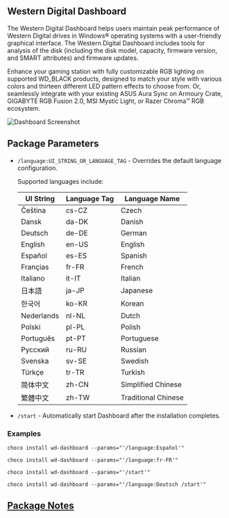 ## Western Digital Dashboard

The Western Digital Dashboard helps users maintain peak performance of Western Digital drives in Windows® operating systems with a user-friendly graphical interface. The Western Digital Dashboard includes tools for analysis of the disk (including the disk model, capacity, firmware version, and SMART attributes) and firmware updates.

Enhance your gaming station with fully customizable RGB lighting on supported WD_BLACK products, designed to match your style with various colors and thirteen different LED pattern effects to choose from. Or, seamlessly integrate with your existing ASUS Aura Sync on Armoury Crate, GIGABYTE RGB Fusion 2.0, MSI Mystic Light, or Razer Chroma™ RGB ecosystem.

![Dashboard Screenshot](https://cdn.jsdelivr.net/gh/brogers5/chocolatey-package-wd-dashboard@549dc3ff1dd1bae64a9e5e5bd81d49816f2a46b5/Screenshot.png)

## Package Parameters

* `/language:UI_STRING_OR_LANGUAGE_TAG` - Overrides the default language configuration.

    Supported languages include:

    |UI String|Language Tag|Language Name|
    |-|-|-|
    |Čeština|cs-CZ|Czech|
    |Dansk|da-DK|Danish|
    |Deutsch|de-DE|German|
    |English|en-US|English|
    |Español|es-ES|Spanish|
    |Françias|fr-FR|French|
    |Italiano|it-IT|Italian|
    |日本語|ja-JP|Japanese|
    |한국어|ko-KR|Korean|
    |Nederlands|nl-NL|Dutch|
    |Polski|pl-PL|Polish|
    |Português|pt-PT|Portuguese|
    |Pусский|ru-RU|Russian|
    |Svenska|sv-SE|Swedish|
    |Türkçe|tr-TR|Turkish|
    |简体中文|zh-CN|Simplified Chinese|
    |繁體中文|zh-TW|Traditional Chinese|

* `/start` - Automatically start Dashboard after the installation completes.

### Examples

```shell
choco install wd-dashboard --params="'/language:Español'"
```

```shell
choco install wd-dashboard --params="'/language:fr-FR'"
```

```shell
choco install wd-dashboard --params="'/start'"
```

```shell
choco install wd-dashboard --params="'/language:Deutsch /start'"
```

## [Package Notes](https://github.com/brogers5/chocolatey-package-wd-dashboard/blob/v4.1.2.4/PACKAGE-NOTES.md)
